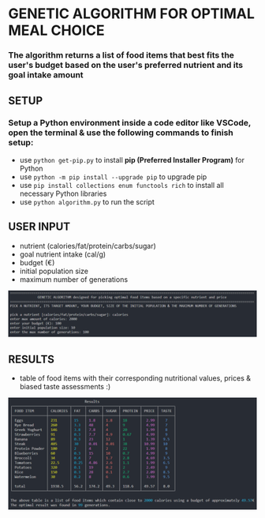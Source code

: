 # GENETIC ALGORITHM FOR OPTIMAL MEAL CHOICE

### The algorithm returns a list of food items that best fits the user's budget based on the user's preferred nutrient and its goal intake amount

## SETUP

### Setup a Python environment inside a code editor like VSCode, open the terminal & use the following commands to finish setup:

- use `python get-pip.py` to install **pip (Preferred Installer Program)** for Python
- use `python -m pip install --upgrade pip` to upgrade pip
- use `pip install collections enum functools rich` to install all necessary Python libraries
- use `python algorithm.py` to run the script


## USER INPUT
- nutrient (calories/fat/protein/carbs/sugar)
- goal nutrient intake (cal/g)
- budget (€)
- initial population size
- maximum number of generations

![user_input](user_input.PNG)

## RESULTS
- table of food items with their corresponding nutritional values, prices & biased taste assessments :)

![results](results.PNG)

